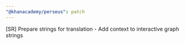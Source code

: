 ```yaml
---
"@khanacademy/perseus": patch
---
```


[SR] Prepare strings for translation - Add context to interactive graph strings
